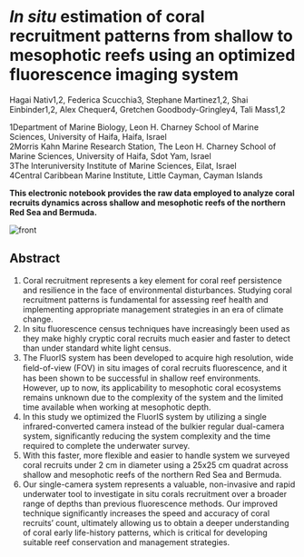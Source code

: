 # _In situ_ estimation of coral recruitment patterns from shallow to mesophotic reefs using an optimized fluorescence imaging system
Hagai Nativ1,2, Federica Scucchia3, Stephane Martinez1,2, Shai Einbinder1,2, Alex Chequer4, Gretchen Goodbody-Gringley4, Tali Mass1,2

1Department of Marine Biology, Leon H. Charney School of Marine Sciences, University of Haifa, Haifa, Israel                                                                       
2Morris Kahn Marine Research Station, The Leon H. Charney School of Marine Sciences, University of Haifa, Sdot Yam, Israel                                                         
3The Interuniversity Institute of Marine Sciences, Eilat, Israel                                                                                                                   
4Central Caribbean Marine Institute, Little Cayman, Cayman Islands

**This electronic notebook provides the raw data employed to analyze coral recruits dynamics across shallow and mesophotic reefs of the northern Red Sea and Bermuda.**

![front]()

## Abstract  
1.	Coral recruitment represents a key element for coral reef persistence and resilience in the face of environmental disturbances. Studying coral recruitment patterns is fundamental for assessing reef health and implementing appropriate management strategies in an era of climate change.
2.	In situ fluorescence census techniques have increasingly been used as they make highly cryptic coral recruits much easier and faster to detect than under standard white light census.
3.	The FluorIS system has been developed to acquire high resolution, wide ﬁeld-of-view (FOV) in situ images of coral recruits ﬂuorescence, and it has been shown to be successful in shallow reef environments. However, up to now, its applicability to mesophotic coral ecosystems remains unknown due to the complexity of the system and the limited time available when working at mesophotic depth.
4.	In this study we optimized the FluorIS system by utilizing a single infrared-converted camera instead of the bulkier regular dual-camera system, significantly reducing the system complexity and the time required to complete the underwater survey.
5.	With this faster, more flexible and easier to handle system we surveyed coral recruits under 2 cm in diameter using a 25x25 cm quadrat across shallow and mesophotic reefs of the northern Red Sea and Bermuda. 
6.	Our single-camera system represents a valuable, non-invasive and rapid underwater tool to investigate in situ corals recruitment over a broader range of depths than previous fluorescence methods. Our improved technique significantly increases the speed and accuracy of coral recruits’ count, ultimately allowing us to obtain a deeper understanding of coral early life-history patterns, which is critical for developing suitable reef conservation and management strategies.



